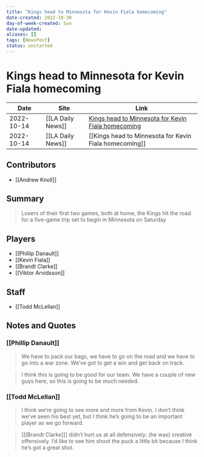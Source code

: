 ```yaml
---
title: "Kings head to Minnesota for Kevin Fiala homecoming"
date-created: 2022-10-30
day-of-week-created: Sun
date-updated: 
aliases: []
tags: [NewsPost]
status: unstarted
---
```


# Kings head to Minnesota for Kevin Fiala homecoming

| Date       | Site              | Link                                                                                                                                           |
| ---------- | ----------------- | ---------------------------------------------------------------------------------------------------------------------------------------------- |
| 2022-10-14 | [[LA Daily News]] | [Kings head to Minnesota for Kevin Fiala homecoming](https://www.dailynews.com/2022/10/14/kings-head-to-minnesota-for-kevin-fiala-homecoming/) |
| 2022-10-14 | [[LA Daily News]] | [[Kings head to Minnesota for Kevin Fiala homecoming]]                                                                                         |

## Contributors
- [[Andrew Knoll]]


## Summary
> Losers of their first two games, both at home, the Kings hit the road for a five-game trip set to begin in Minnesota on Saturday


## Players
- [[Phillip Danault]]
- [[Kevin Fiala]]
- [[Brandt Clarke]]
- [[Viktor Arvidsson]]


## Staff
- [[Todd McLellan]]


## Notes and Quotes
### [[Phillip Danault]]
> We have to pack our bags, we have to go on the road and we have to go into a war zone. We’ve got to get a win and get back on track.

> I think this is going to be good for our team. We have a couple of new guys here, so this is going to be much needed.

### [[Todd McLellan]]
> I think we’re going to see more and more from Kevin. I don’t think we’ve seen his best yet, but I think he’s going to be an important player as we go forward.

> \[[[Brandt Clarke]]] didn’t hurt us at all defensively; (he was) creative offensively. I’d like to see him shoot the puck a little bit because I think he’s got a great shot.

